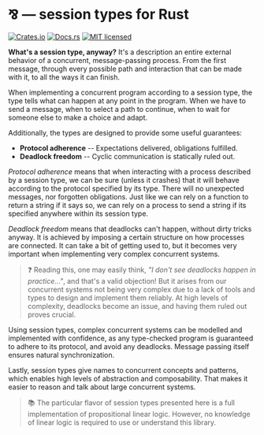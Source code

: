 # ⅋ — session types for Rust

[![Crates.io][crates-badge]][crates-url]
[![Docs.rs][docs-badge]][docs-url]
[![MIT licensed][mit-badge]][mit-url]

[crates-badge]: https://img.shields.io/crates/v/par
[crates-url]: https://crates.io/crates/par
[docs-badge]: https://img.shields.io/docsrs/par
[docs-url]: https://docs.rs/par/latest/par
[mit-badge]: https://img.shields.io/badge/license-MIT-blue.svg
[mit-url]: https://github.com/faiface/par/blob/main/LICENSE

**What's a session type, anyway?** It's a description an entire external behavior
of a concurrent, message-passing process. From the first message, through every
possible path and interaction that can be made with it, to all the ways it can
finish.

When implementing a concurrent program according to a session type, the type tells
what can happen at any point in the program. When we have to send a message, when to
select a path to continue, when to wait for someone else to make a choice and adapt.

Additionally, the types are designed to provide some useful guarantees:

- **Protocol adherence** -- Expectations delivered, obligations fulfilled.
- **Deadlock freedom** -- Cyclic communication is statically ruled out.

_Protocol adherence_ means that when interacting with a process described by a session
type, we can be sure (unless it crashes) that it will behave according to the protocol
specified by its type. There will no unexpected messages, nor forgotten obligations.
Just like we can rely on a function to return a string if it says so, we can rely on
a process to send a string if its specified anywhere within its session type.

_Deadlock freedom_ means that deadlocks can't happen, without dirty tricks anyway. It is
achieved by imposing a certain structure on how processes are connected. It can take
a bit of getting used to, but it becomes very important when implementing very complex
concurrent systems.

> ❓ Reading this, one may easily think, _"I don't see deadlocks happen in practice..."_,
and that's a valid objection! But it arises from our concurrent systems not being very
complex due to a lack of tools and types to design and implement them reliably.
At high levels of complexity, deadlocks become an issue, and having them ruled out
proves crucial.

Using session types, complex concurrent systems can be modelled and implemented with confidence,
as any type-checked program is guaranteed to adhere to its protocol, and avoid any deadlocks.
Message passing itself ensures natural synchronization.

Lastly, session types give names to concurrent concepts and patterns, which
enables high levels of abstraction and composability. That makes it easier to
reason and talk about large concurrent systems.

> 📚 The particular flavor of session types presented here is a full implementation
of propositional linear logic. However, no knowledge of linear logic is required to use
or understand this library.
